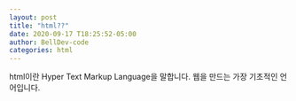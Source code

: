 ```yaml
---
layout: post
title: "html??"
date: 2020-09-17 T18:25:52-05:00
author: BellDev-code
categories: html
---
```


html이란 Hyper Text Markup Language을 말합니다. 웹을 만드는 가장 기초적인 언어입니다.
